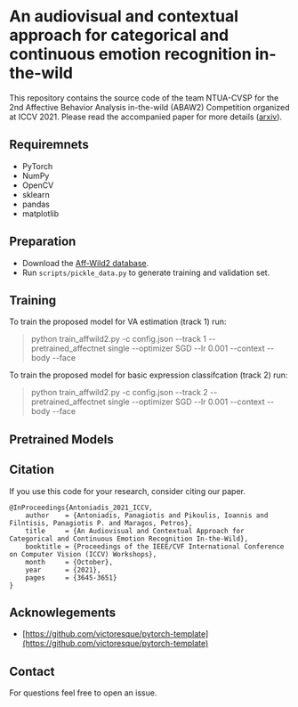 # An audiovisual and contextual approach for categorical and continuous emotion recognition in-the-wild

This repository contains the source code of the team NTUA-CVSP for the 2nd Affective Behavior Analysis in-the-wild (ABAW2) Competition organized at ICCV 2021. Please read the accompanied paper for more details ([arxiv](https://arxiv.org/abs/2107.03465)).



## Requiremnets

- PyTorch
- NumPy
- OpenCV
- sklearn
- pandas
- matplotlib

## Preparation

- Download the [Aff-Wild2 database](https://ibug.doc.ic.ac.uk/resources/aff-wild2/).
- Run ```scripts/pickle_data.py``` to generate training and validation set.


## Training


To train the proposed model for VA estimation (track 1) run:

> python train_affwild2.py -c config.json --track 1 --pretrained_affectnet single --optimizer SGD --lr 0.001 --context --body --face


To train the proposed model for basic expression classifcation (track 2) run:

> python train_affwild2.py -c config.json --track 2 --pretrained_affectnet single --optimizer SGD --lr 0.001 --context --body --face


## Pretrained Models






## Citation

If you use this code for your research, consider citing our paper.

```
@InProceedings{Antoniadis_2021_ICCV,
    author    = {Antoniadis, Panagiotis and Pikoulis, Ioannis and Filntisis, Panagiotis P. and Maragos, Petros},
    title     = {An Audiovisual and Contextual Approach for Categorical and Continuous Emotion Recognition In-the-Wild},
    booktitle = {Proceedings of the IEEE/CVF International Conference on Computer Vision (ICCV) Workshops},
    month     = {October},
    year      = {2021},
    pages     = {3645-3651}
}
```


## Acknowlegements

- [https://github.com/victoresque/pytorch-template](https://github.com/victoresque/pytorch-template)

## Contact

For questions feel free to open an issue.
